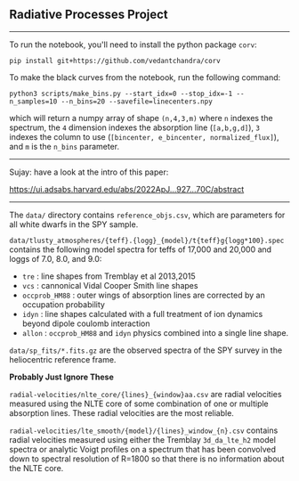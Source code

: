 ## Radiative Processes Project
---

To run the notebook, you'll need to install the python package `corv`:

`pip install git+https://github.com/vedantchandra/corv`

To make the black curves from the notebook, run the following command:

`python3 scripts/make_bins.py --start_idx=0 --stop_idx=-1 --n_samples=10 --n_bins=20 --savefile=linecenters.npy`

which will return a numpy array of shape `(n,4,3,m)` where `n` indexes the spectrum, the `4` dimension indexes the absorption line (`[a,b,g,d]`), `3` indexes the column to use (`[bincenter, e_bincenter, normalized_flux]`), and `m` is the `n_bins` parameter.

---

Sujay: have a look at the intro of this paper:

https://ui.adsabs.harvard.edu/abs/2022ApJ...927...70C/abstract

---

The `data/` directory contains `reference_objs.csv`, which are parameters for all white dwarfs in the SPY sample. 

`data/tlusty_atmospheres/{teff}.{logg}_{model}/t{teff}g{logg*100}.spec` contains the following model spectra for teffs of 17,000 and 20,000 and loggs of 7.0, 8.0, and 9.0:
* `tre` : line shapes from Tremblay et al 2013,2015
* `vcs` : cannonical Vidal Cooper Smith line shapes
* `occprob_HM88` : outer wings of absorption lines are corrected by an occupation probability
* `idyn` : line shapes calculated with a full treatment of ion dynamics beyond dipole coulomb interaction
* `allon` : `occprob_HM88` and `idyn` physics combined into a single line shape.

`data/sp_fits/*.fits.gz` are the observed spectra of the SPY survey in the heliocentric reference frame.

**Probably Just Ignore These**

`radial-velocities/nlte_core/{lines}_{window}aa.csv` are radial velocities measured using the NLTE core of some combination of one or multiple absorption lines. These radial velocities are the most reliable.

`radial-velocities/lte_smooth/{model}/{lines}_window_{n}.csv` contains radial velocities measured using either the Tremblay `3d_da_lte_h2` model spectra or analytic Voigt profiles on a spectrum that has been convolved down to spectral resolution of R=1800 so that there is no information about the NLTE core.
